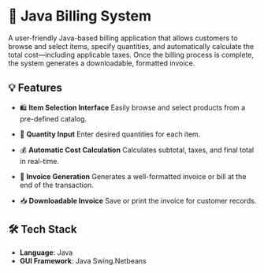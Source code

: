 


# 🧾 Java Billing System

A user-friendly Java-based billing application that allows customers to browse and select items, specify quantities, and automatically calculate the total cost—including applicable taxes. Once the billing process is complete, the system generates a downloadable, formatted invoice.

## 💡 Features

* 🛍️ **Item Selection Interface**
  Easily browse and select products from a pre-defined catalog.

* 🔢 **Quantity Input**
  Enter desired quantities for each item.

* 💰 **Automatic Cost Calculation**
  Calculates subtotal, taxes, and final total in real-time.

* 🧾 **Invoice Generation**
  Generates a well-formatted invoice or bill at the end of the transaction.

* 📥 **Downloadable Invoice**
  Save or print the invoice for customer records.

## 🛠️ Tech Stack

* **Language**: Java
* **GUI Framework**: Java Swing.Netbeans


